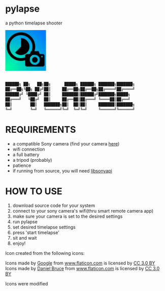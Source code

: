 # pylapse
a python timelapse shooter

![pylapse logo](https://raw.githubusercontent.com/BugsForDays/pylapse/master/releases/pylapse.png)

```

██████╗ ██╗   ██╗██╗      █████╗ ██████╗ ███████╗███████╗
██╔══██╗╚██╗ ██╔╝██║     ██╔══██╗██╔══██╗██╔════╝██╔════╝
██████╔╝ ╚████╔╝ ██║     ███████║██████╔╝███████╗█████╗  
██╔═══╝   ╚██╔╝  ██║     ██╔══██║██╔═══╝ ╚════██║██╔══╝  
██║        ██║   ███████╗██║  ██║██║     ███████║███████╗
╚═╝        ╚═╝   ╚══════╝╚═╝  ╚═╝╚═╝     ╚══════╝╚══════╝

```

# REQUIREMENTS
- a compatible Sony camera (find your camera [here](https://developer.sony.com/develop/cameras/api-information/supported-devices))
- wifi connection
- a full battery
- a tripod (probably)
- patience
- if running from source, you will need [libsonyapi](https://github.com/BugsForDays/libsonyapi)

# HOW TO USE
1. download source code for your system
2. connect to your sony camera's wifi(thru smart remote camera app)
3. make sure your camera is set to the desired settings
4. run pylapse
5. set desired timelapse settings
6. press 'start timelapse'
7. sit and wait
8. enjoy!

Icon created from the following icons:

<div>Icons made by <a href="https://www.flaticon.com/authors/google" title="Google">Google</a> from <a href="https://www.flaticon.com/" title="Flaticon">www.flaticon.com</a> is licensed by <a href="http://creativecommons.org/licenses/by/3.0/" title="Creative Commons BY 3.0" target="_blank">CC 3.0 BY</a></div>

<div>Icons made by <a href="https://www.flaticon.com/authors/daniel-bruce" title="Daniel Bruce">Daniel Bruce</a> from <a href="https://www.flaticon.com/" title="Flaticon">www.flaticon.com</a> is licensed by <a href="http://creativecommons.org/licenses/by/3.0/" title="Creative Commons BY 3.0" target="_blank">CC 3.0 BY</a></div>

Icons were modified
